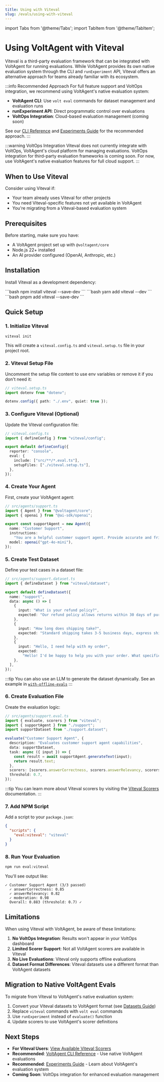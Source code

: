 ```yaml
---
title: Using with Viteval
slug: /evals/using-with-viteval
---
```


import Tabs from '@theme/Tabs';
import TabItem from '@theme/TabItem';

# Using VoltAgent with Viteval

Viteval is a third-party evaluation framework that can be integrated with VoltAgent for running evaluations. While VoltAgent provides its own native evaluation system through the CLI and `runExperiment` API, Viteval offers an alternative approach for teams already familiar with its ecosystem.

:::info Recommended Approach
For full feature support and VoltOps integration, we recommend using VoltAgent's native evaluation system:

- **VoltAgent CLI**: Use `volt eval` commands for dataset management and evaluation runs
- **runExperiment API**: Direct programmatic control over evaluations
- **VoltOps Integration**: Cloud-based evaluation management (coming soon)

See our [CLI Reference](/evals/cli-reference) and [Experiments Guide](/evals/experiments) for the recommended approach.
:::

:::warning VoltOps Integration
Viteval does not currently integrate with VoltOps, VoltAgent's cloud platform for managing evaluations. VoltOps integration for third-party evaluation frameworks is coming soon. For now, use VoltAgent's native evaluation features for full cloud support.
:::

## When to Use Viteval

Consider using Viteval if:

- Your team already uses Viteval for other projects
- You need Viteval-specific features not yet available in VoltAgent
- You're migrating from a Viteval-based evaluation system

## Prerequisites

Before starting, make sure you have:

- A VoltAgent project set up with `@voltagent/core`
- Node.js 22+ installed
- An AI provider configured (OpenAI, Anthropic, etc.)

## Installation

Install Viteval as a development dependency:

<Tabs>
  <TabItem value="npm" label="npm">
    ```bash
    npm install viteval --save-dev
    ```
  </TabItem>
  <TabItem value="yarn" label="yarn">
    ```bash
    yarn add viteval --dev
    ```
  </TabItem>
  <TabItem value="pnpm" label="pnpm">
    ```bash
    pnpm add viteval --save-dev
    ```
  </TabItem>
</Tabs>

## Quick Setup

### 1. Initialize Viteval

```bash
viteval init
```

This will create a `viteval.config.ts` and `viteval.setup.ts` file in your project root.

### 2. Viteval Setup File

Uncomment the setup file content to use env variables or remove it if you don't need it:

```typescript
// viteval.setup.ts
import dotenv from "dotenv";

dotenv.config({ path: "./.env", quiet: true });
```

### 3. Configure Viteval (Optional)

Update the Viteval configuration file:

```typescript
// viteval.config.ts
import { defineConfig } from "viteval/config";

export default defineConfig({
  reporter: "console",
  eval: {
    include: ["src/**/*.eval.ts"],
    setupFiles: ["./viteval.setup.ts"],
  },
});
```

### 4. Create Your Agent

First, create your VoltAgent agent:

```typescript
// src/agents/support.ts
import { Agent } from "@voltagent/core";
import { openai } from "@ai-sdk/openai";

export const supportAgent = new Agent({
  name: "Customer Support",
  instructions:
    "You are a helpful customer support agent. Provide accurate and friendly assistance.",
  model: openai("gpt-4o-mini"),
});
```

### 5. Create Test Dataset

Define your test cases in a dataset file:

```typescript
// src/agents/support.dataset.ts
import { defineDataset } from "viteval/dataset";

export default defineDataset({
  name: "support",
  data: async () => [
    {
      input: "What is your refund policy?",
      expected: "Our refund policy allows returns within 30 days of purchase with a valid receipt.",
    },
    {
      input: "How long does shipping take?",
      expected: "Standard shipping takes 3-5 business days, express shipping takes 1-2 days.",
    },
    {
      input: "Hello, I need help with my order",
      expected:
        "Hello! I'd be happy to help you with your order. What specific assistance do you need?",
    },
  ],
});
```

:::tip
You can also use an LLM to generate the dataset dynamically. See an example in [`with-offline-evals`](https://github.com/voltagent/examples/tree/main/with-offline-evals)
:::

### 6. Create Evaluation File

Create the evaluation logic:

```typescript
// src/agents/support.eval.ts
import { evaluate, scorers } from "viteval";
import { supportAgent } from "./support";
import supportDataset from "./support.dataset";

evaluate("Customer Support Agent", {
  description: "Evaluates customer support agent capabilities",
  data: supportDataset,
  task: async ({ input }) => {
    const result = await supportAgent.generateText(input);
    return result.text;
  },
  scorers: [scorers.answerCorrectness, scorers.answerRelevancy, scorers.moderation],
  threshold: 0.7,
});
```

:::tip
You can learn more about Viteval scorers by visiting the [Viteval Scorers](https://viteval.dev/guide/concepts#scorers?ref=voltagent) documentation.
:::

### 7. Add NPM Script

Add a script to your `package.json`:

```json
{
  "scripts": {
    "eval:viteval": "viteval"
  }
}
```

### 8. Run Your Evaluation

```bash
npm run eval:viteval
```

You'll see output like:

```
✓ Customer Support Agent (3/3 passed)
  ✓ answerCorrectness: 0.85
  ✓ answerRelevancy: 0.82
  ✓ moderation: 0.98
  Overall: 0.883 (threshold: 0.7) ✓
```

## Limitations

When using Viteval with VoltAgent, be aware of these limitations:

1. **No VoltOps Integration**: Results won't appear in your VoltOps dashboard
2. **Limited Scorer Support**: Not all VoltAgent scorers are available in Viteval
3. **No Live Evaluations**: Viteval only supports offline evaluations
4. **Dataset Format Differences**: Viteval datasets use a different format than VoltAgent datasets

## Migration to Native VoltAgent Evals

To migrate from Viteval to VoltAgent's native evaluation system:

1. Convert your Viteval datasets to VoltAgent format (see [Datasets Guide](/docs/evals/datasets))
2. Replace `viteval` commands with `volt eval` commands
3. Use `runExperiment` instead of `evaluate()` function
4. Update scorers to use VoltAgent's scorer definitions

## Next Steps

- **For Viteval Users**: [View Available Viteval Scorers](https://viteval.dev/api/scorers?ref=voltagent)
- **Recommended**: [VoltAgent CLI Reference](/docs/evals/cli-reference) - Use native VoltAgent evaluations
- **Recommended**: [Experiments Guide](/docs/evals/experiments) - Learn about VoltAgent's evaluation system
- **Coming Soon**: VoltOps integration for enhanced evaluation management
